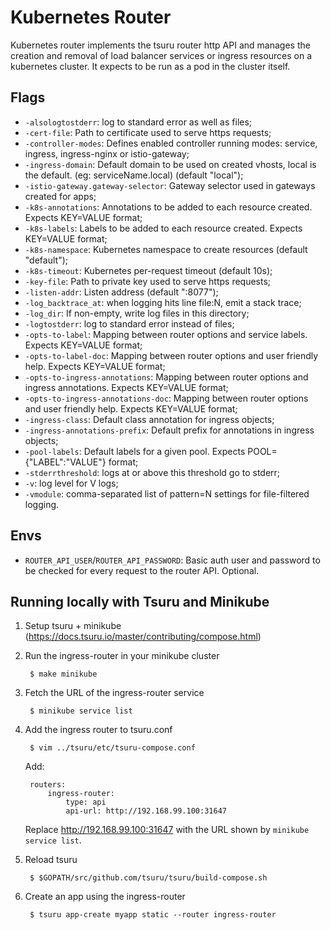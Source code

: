 # Kubernetes Router

Kubernetes router implements the tsuru router http API and manages the creation and removal of
load balancer services or ingress resources on a kubernetes cluster. It expects to be run as a pod in the cluster itself.

## Flags

- `-alsologtostderr`: log to standard error as well as files;
- `-cert-file`: Path to certificate used to serve https requests;
- `-controller-modes`: Defines enabled controller running modes: service, ingress, ingress-nginx or istio-gateway;
- `-ingress-domain`: Default domain to be used on created vhosts, local is the default. (eg: serviceName.local) (default "local");
- `-istio-gateway.gateway-selector`: Gateway selector used in gateways created for apps;
- `-k8s-annotations`: Annotations to be added to each resource created. Expects KEY=VALUE format;
- `-k8s-labels`: Labels to be added to each resource created. Expects KEY=VALUE format;
- `-k8s-namespace`: Kubernetes namespace to create resources (default "default");
- `-k8s-timeout`: Kubernetes per-request timeout (default 10s);
- `-key-file`: Path to private key used to serve https requests;
- `-listen-addr`: Listen address (default ":8077");
- `-log_backtrace_at`: when logging hits line file:N, emit a stack trace;
- `-log_dir`: If non-empty, write log files in this directory;
- `-logtostderr`: log to standard error instead of files;
- `-opts-to-label`: Mapping between router options and service labels. Expects KEY=VALUE format;
- `-opts-to-label-doc`: Mapping between router options and user friendly help. Expects KEY=VALUE format;
- `-opts-to-ingress-annotations`: Mapping between router options and ingress annotations. Expects KEY=VALUE format;
- `-opts-to-ingress-annotations-doc`: Mapping between router options and user friendly help. Expects KEY=VALUE format;
- `-ingress-class`: Default class annotation for ingress objects;
- `-ingress-annotations-prefix`: Default prefix for annotations in ingress objects;
- `-pool-labels`: Default labels for a given pool. Expects POOL={"LABEL":"VALUE"} format;
- `-stderrthreshold`: logs at or above this threshold go to stderr;
- `-v`: log level for V logs;
- `-vmodule`: comma-separated list of pattern=N settings for file-filtered logging.

## Envs

- `ROUTER_API_USER`/`ROUTER_API_PASSWORD`: Basic auth user and password to be checked for every request to the router API. Optional.

## Running locally with Tsuru and Minikube

1. Setup tsuru + minikube (https://docs.tsuru.io/master/contributing/compose.html)

2. Run the ingress-router in your minikube cluster

        $ make minikube

3. Fetch the URL of the ingress-router service

        $ minikube service list

4. Add the ingress router to tsuru.conf

        $ vim ../tsuru/etc/tsuru-compose.conf

    Add:

        routers:
            ingress-router:
                type: api
                api-url: http://192.168.99.100:31647

    Replace http://192.168.99.100:31647 with the URL shown by `minikube service list`.

5. Reload tsuru

        $ $GOPATH/src/github.com/tsuru/tsuru/build-compose.sh

6. Create an app using the ingress-router

        $ tsuru app-create myapp static --router ingress-router

